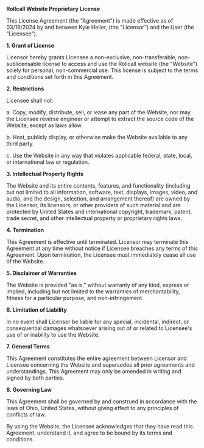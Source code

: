 **Rollcall Website Proprietary License**

This License Agreement (the "Agreement") is made effective as of 03/18/2024 by and between Kyle Heller, (the "Licensor") and the User (the "Licensee").

**1. Grant of License**

Licensor hereby grants Licensee a non-exclusive, non-transferable, non-sublicensable license to access and use the Rollcall website (the "Website") solely for personal, non-commercial use. This license is subject to the terms and conditions set forth in this Agreement.

**2. Restrictions**

Licensee shall not:

a. Copy, modify, distribute, sell, or lease any part of the Website, nor may the Licensee reverse engineer or attempt to extract the source code of the Website, except as laws allow.

b. Host, publicly display, or otherwise make the Website available to any third party.

c. Use the Website in any way that violates applicable federal, state, local, or international law or regulation.

**3. Intellectual Property Rights**

The Website and its entire contents, features, and functionality (including but not limited to all information, software, text, displays, images, video, and audio, and the design, selection, and arrangement thereof) are owned by the Licensor, its licensors, or other providers of such material and are protected by United States and international copyright, trademark, patent, trade secret, and other intellectual property or proprietary rights laws.

**4. Termination**

This Agreement is effective until terminated. Licensor may terminate this Agreement at any time without notice if Licensee breaches any terms of this Agreement. Upon termination, the Licensee must immediately cease all use of the Website.

**5. Disclaimer of Warranties**

The Website is provided "as is," without warranty of any kind, express or implied, including but not limited to the warranties of merchantability, fitness for a particular purpose, and non-infringement.

**6. Limitation of Liability**

In no event shall Licensor be liable for any special, incidental, indirect, or consequential damages whatsoever arising out of or related to Licensee's use of or inability to use the Website.

**7. General Terms**

This Agreement constitutes the entire agreement between Licensor and Licensee concerning the Website and supersedes all prior agreements and understandings. This Agreement may only be amended in writing and signed by both parties.

**8. Governing Law**

This Agreement shall be governed by and construed in accordance with the laws of Ohio, United States, without giving effect to any principles of conflicts of law.

By using the Website, the Licensee acknowledges that they have read this Agreement, understand it, and agree to be bound by its terms and conditions.
